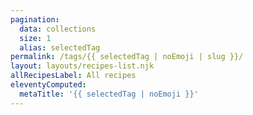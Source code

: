 ```yaml
---
pagination:
  data: collections
  size: 1
  alias: selectedTag
permalink: /tags/{{ selectedTag | noEmoji | slug }}/
layout: layouts/recipes-list.njk
allRecipesLabel: All recipes
eleventyComputed:
  metaTitle: '{{ selectedTag | noEmoji }}'
---
```

